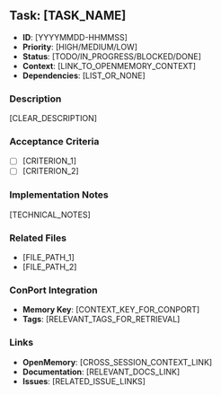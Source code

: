## Task: [TASK_NAME]
- **ID**: [YYYYMMDD-HHMMSS]
- **Priority**: [HIGH/MEDIUM/LOW]
- **Status**: [TODO/IN_PROGRESS/BLOCKED/DONE]
- **Context**: [LINK_TO_OPENMEMORY_CONTEXT]
- **Dependencies**: [LIST_OR_NONE]

### Description
[CLEAR_DESCRIPTION]

### Acceptance Criteria
- [ ] [CRITERION_1]
- [ ] [CRITERION_2]

### Implementation Notes
[TECHNICAL_NOTES]

### Related Files
- [FILE_PATH_1]
- [FILE_PATH_2]

### ConPort Integration
- **Memory Key**: [CONTEXT_KEY_FOR_CONPORT]
- **Tags**: [RELEVANT_TAGS_FOR_RETRIEVAL]

### Links
- **OpenMemory**: [CROSS_SESSION_CONTEXT_LINK]
- **Documentation**: [RELEVANT_DOCS_LINK]
- **Issues**: [RELATED_ISSUE_LINKS]
